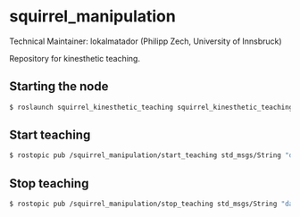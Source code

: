 squirrel_manipulation
=====================

Technical Maintainer: lokalmatador (Philipp Zech, University of Innsbruck)

Repository for kinesthetic teaching.

## Starting the node

```bash 
$ roslaunch squirrel_kinesthetic_teaching squirrel_kinesthetic_teaching_node.launch
``` 

## Start teaching
```bash 
$ rostopic pub /squirrel_manipulation/start_teaching std_msgs/String "data: 'start'" 
``` 

## Stop teaching
```bash 
$ rostopic pub /squirrel_manipulation/stop_teaching std_msgs/String "data: 'stop'" 
``` 


